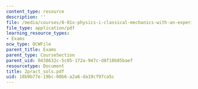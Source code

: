 ```yaml
---
content_type: resource
description: ''
file: /media/courses/8-01x-physics-i-classical-mechanics-with-an-experimental-focus-fall-2002/18b9b77e19bc08b6a2a6da19cf97ca5c_2pract_sols.pdf
file_type: application/pdf
learning_resource_types:
- Exams
ocw_type: OCWFile
parent_title: Exams
parent_type: CourseSection
parent_uid: 0438632c-5c05-172a-947c-d8f10b05baef
resourcetype: Document
title: 2pract_sols.pdf
uid: 18b9b77e-19bc-08b6-a2a6-da19cf97ca5c
---
```

